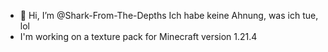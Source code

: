 - 👋 Hi, I’m @Shark-From-The-Depths Ich habe keine Ahnung, was ich tue, lol
- I'm working on a texture pack for Minecraft version 1.21.4
<!---
Shark-From-The-Depths/Shark-From-The-Depths is a ✨ special ✨ repository because its `README.md` (this file) appears on your GitHub profile.
You can click the Preview link to take a look at your changes.
--->
